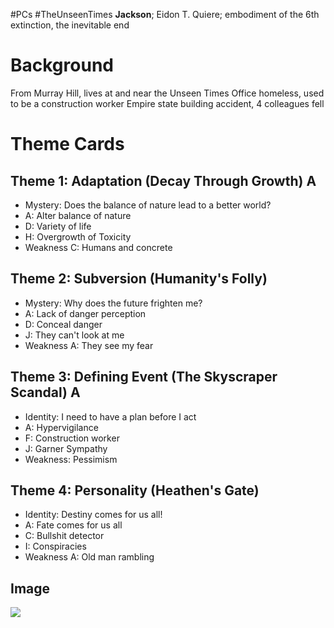 #PCs #TheUnseenTimes 
**Jackson**; Eidon T. Quiere; embodiment of the 6th extinction, the inevitable end
# Background
From Murray Hill, lives at and near the Unseen Times Office
homeless, used to be a construction worker
Empire state building accident, 4 colleagues fell

# Theme Cards
## Theme 1: Adaptation (Decay Through Growth) A
- Mystery: Does the balance of nature lead to a better world?
- A: Alter balance of nature
- D: Variety of life
- H: Overgrowth of Toxicity
- Weakness C: Humans and concrete
## Theme 2: Subversion (Humanity's Folly)
- Mystery: Why does the future frighten me?
- A: Lack of danger perception
- D: Conceal danger
- J: They can't look at me
- Weakness A: They see my fear
## Theme 3: Defining Event (The Skyscraper Scandal) A
- Identity: I need to have a plan before I act
- A: Hypervigilance
- F: Construction worker
- J: Garner Sympathy
- Weakness: Pessimism
## Theme 4: Personality (Heathen's Gate)
- Identity: Destiny comes for us all!
- A: Fate comes for us all
- C: Bullshit detector
- I: Conspiracies
- Weakness A: Old man rambling
## Image
**![](https://lh4.googleusercontent.com/pecHX5ovs2lvd5B7UJ3895fl5F9T2XF0l7qkVLTR4qV4rLWCMjVkr3u1amvU0RBScP2jrJuE3X46ZZoF4uys_WkeAz17aNlcY_lFsS6sMevGb4CyG82ZJijzpGqdjkgnlR9UyUCmbC3iZUaHG2RHb3E)**